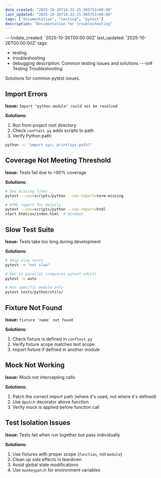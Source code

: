 ```yaml
---
date_created: "2025-10-26T18:32:25.965751+00:00"
last_updated: "2025-10-26T18:32:25.965751+00:00"
tags: ["documentation", "testing", "pytest"]
description: "Documentation for troubleshooting"
---
```


---\ndate_created: '2025-10-26T00:00:00Z'
last_updated: '2025-10-26T00:00:00Z'
tags:

- testing
- troubleshooting
- debugging
  description: Common testing issues and solutions
  ---\n# Testing Troubleshooting

Solutions for common pytest issues.

## Import Errors

**Issue:** `Import "python.module" could not be resolved`

**Solutions:**

1. Run from project root directory
2. Check `conftest.py` adds scripts to path
3. Verify Python path:

```bash
python -c "import sys; print(sys.path)"
```

## Coverage Not Meeting Threshold

**Issue:** Tests fail due to <80% coverage

**Solutions:**

```bash
# See missing lines
pytest --cov=scripts/python --cov-report=term-missing

# HTML report for details
pytest --cov=scripts/python --cov-report=html
start htmlcov/index.html  # Windows
```

## Slow Test Suite

**Issue:** Tests take too long during development

**Solutions:**

```bash
# Skip slow tests
pytest -m "not slow"

# Run in parallel (requires pytest-xdist)
pytest -n auto

# Run specific module only
pytest tests/python/utils/
```

## Fixture Not Found

**Issue:** `fixture 'name' not found`

**Solutions:**

1. Check fixture is defined in `conftest.py`
2. Verify fixture scope matches test scope
3. Import fixture if defined in another module

## Mock Not Working

**Issue:** Mock not intercepting calls

**Solutions:**

1. Patch the correct import path (where it's used, not where it's defined)
2. Use `@patch` decorator above function
3. Verify mock is applied before function call

## Test Isolation Issues

**Issue:** Tests fail when run together but pass individually

**Solutions:**

1. Use fixtures with proper scope (`function`, not `module`)
2. Clean up side effects in teardown
3. Avoid global state modifications
4. Use `monkeypatch` for environment variables
